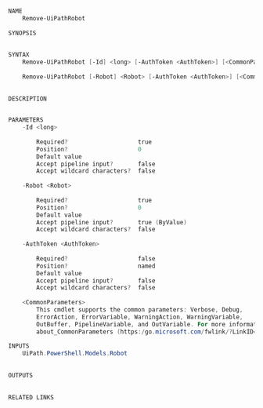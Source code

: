 ﻿```PowerShell

NAME
    Remove-UiPathRobot
    
SYNOPSIS
    
    
SYNTAX
    Remove-UiPathRobot [-Id] <long> [-AuthToken <AuthToken>] [<CommonParameters>]
    
    Remove-UiPathRobot [-Robot] <Robot> [-AuthToken <AuthToken>] [<CommonParameters>]
    
    
DESCRIPTION
    

PARAMETERS
    -Id <long>
        
        Required?                    true
        Position?                    0
        Default value                
        Accept pipeline input?       false
        Accept wildcard characters?  false
        
    -Robot <Robot>
        
        Required?                    true
        Position?                    0
        Default value                
        Accept pipeline input?       true (ByValue)
        Accept wildcard characters?  false
        
    -AuthToken <AuthToken>
        
        Required?                    false
        Position?                    named
        Default value                
        Accept pipeline input?       false
        Accept wildcard characters?  false
        
    <CommonParameters>
        This cmdlet supports the common parameters: Verbose, Debug,
        ErrorAction, ErrorVariable, WarningAction, WarningVariable,
        OutBuffer, PipelineVariable, and OutVariable. For more information, see 
        about_CommonParameters (https:/go.microsoft.com/fwlink/?LinkID=113216). 
    
INPUTS
    UiPath.PowerShell.Models.Robot
    
    
OUTPUTS
    
    
RELATED LINKS



```
